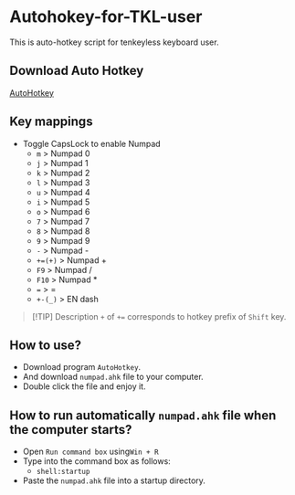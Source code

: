 # Autohokey-for-TKL-user
This is auto-hotkey script for tenkeyless keyboard user.

## Download Auto Hotkey
[AutoHotkey](https://www.autohotkey.com/)

## Key mappings
- Toggle CapsLock to enable Numpad
    - `m` > Numpad 0
    - `j` > Numpad 1
    - `k` > Numpad 2
    - `l` > Numpad 3
    - `u` > Numpad 4
    - `i` > Numpad 5
    - `o` > Numpad 6
    - `7` > Numpad 7
    - `8` > Numpad 8
    - `9` > Numpad 9
    - `-` > Numpad -
    - `+=(+)` > Numpad +
    - `F9` > Numpad /
    - `F10` > Numpad *
    - `=` > =
    - `+-(_)` > EN dash
> [!TIP] Description `+` of `+=` corresponds to hotkey prefix of `Shift` key.

## How to use?
- Download program `AutoHotkey`.
- And download `numpad.ahk` file to your computer.
- Double click the file and enjoy it.

## How to run automatically `numpad.ahk` file when the computer starts? 
- Open `Run command box` using`Win + R`
- Type into the command box as follows:
    - `shell:startup`
- Paste the `numpad.ahk` file into a startup directory.


